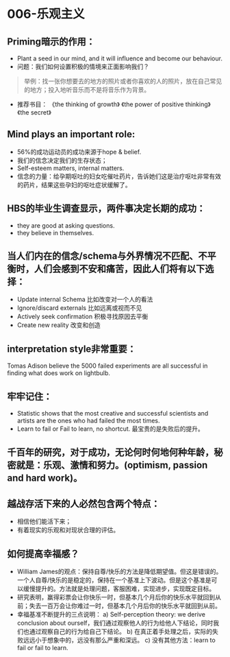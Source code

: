 # 006-乐观主义
## Priming暗示的作用： 
-  Plant a seed in our mind, and it will influence and become our behaviour. 
-  问题：我们如何设置积极的情境来正面影响我们？
> 举例：找一张你想要去的地方的照片或者你喜欢的人的照片，放在自己常见的地方；投入地听音乐而不是将音乐作为背景。 
-  推荐书目：
《the thinking of growth》
《the power of positive thinking》
《the secret》 

## Mind plays an important role: 
- 56%的成功运动员的成功来源于hope & belief. 
- 我们的信念决定我们的生存状态； 
- Self-esteem matters, internal matters. 
- 信念的力量：给孕期呕吐的妇女吃催吐药片，告诉她们这是治疗呕吐非常有效的药片，结果这些孕妇的呕吐症状缓解了。 

## HBS的毕业生调查显示，两件事决定长期的成功：
- they are good at asking questions. 
- they believe in themselves. 


## 当人们内在的信念/schema与外界情况不匹配、不平衡时，人们会感到不安和痛苦，因此人们将有以下选择： 
- Update internal Schema 比如改变对一个人的看法 
- Ignore/discard externals 比如远离或视而不见 
- Actively seek confirmation 积极寻找原因去平衡 
- Create new reality 改变和创造 

## interpretation style非常重要：
Tomas Adison believe the 5000 failed experiments are all successful in finding what does work on lightbulb. 

## 牢牢记住：
- Statistic shows that the most creative and successful scientists and artists are the ones who had failed the most times. 
- Learn to fail or Fail to learn, no shortcut. 最宝贵的是失败后的提升。 

## 千百年的研究，对于成功，无论何时何地何种年龄，秘密就是：乐观、激情和努力。(optimism, passion and hard work)。

## 越战存活下来的人必然包含两个特点：
- 相信他们能活下来；
- 有着现实的乐观和对现状合理的评估。 

## 如何提高幸福感？ 
- William James的观点：保持自尊/快乐的方法是降低期望值。但这是错误的。一个人自尊/快乐的是稳定的，保持在一个基准上下波动。但是这个基准是可以缓慢提升的。方法就是处理问题，客服困难，实现进步，实现既定目标。 
- 研究表明，赢得彩票会让你快乐一时，但基本几个月后你的快乐水平就回到从前；失去一百万会让你难过一时，但基本几个月后你的快乐水平就回到从前。 
- 幸福基准不断提升的三点说明： 
a) Self-perception theory: we derive conclusion about ourself，我们通过观察他人的行为给他人下结论，同时我们也通过观察自己的行为给自己下结论。 
b) 在真正着手处理之后，实际的失败远远小于想象中的，远没有那么严重和深远。
c) 没有其他方法：learn to fail or fail to learn. 
